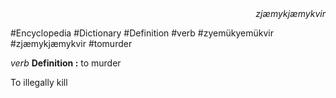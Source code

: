 
<div align="right"><i>zjæmykjæmykvir</i></div>

#Encyclopedia #Dictionary #Definition #verb #zyemükyemükvir #zjæmykjæmykvir #tomurder

*verb*
**Definition :** to murder

To illegally kill